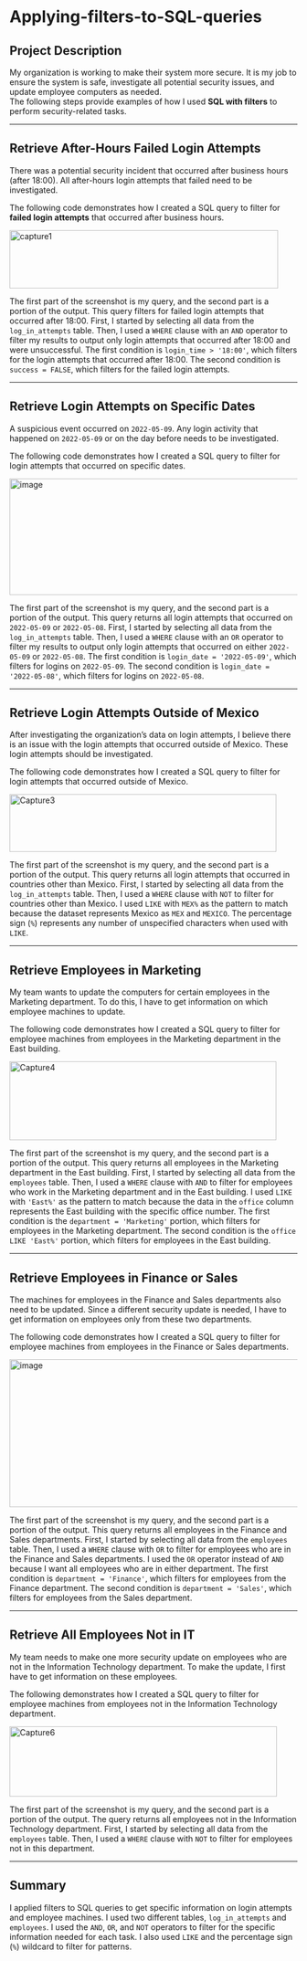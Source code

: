 # Applying-filters-to-SQL-queries

## Project Description

My organization is working to make their system more secure. It is my job to ensure the system is safe, investigate all potential security issues,  and update employee computers as needed.  
The following steps provide examples of how I used **SQL with filters** to perform security-related tasks.

---

## Retrieve After-Hours Failed Login Attempts

There was a potential security incident that occurred after business hours (after 18:00). All after-hours login attempts that failed need to be investigated.

The following code demonstrates how I created a SQL query to filter for **failed login attempts** that occurred after business hours.

<img width="470" height="102" alt="capture1" src="https://github.com/user-attachments/assets/873934a7-00ea-4f23-a0a6-9923ce286ee7" />


The first part of the screenshot is my query, and the second part is a portion of the output. This query filters for failed login attempts that occurred after 18:00. First, I started by selecting all data from the `log_in_attempts` table. Then, I used a `WHERE` clause with an `AND` operator to filter my results to output only login attempts that occurred after 18:00 and were unsuccessful. The first condition is `login_time > '18:00'`, which filters for the login attempts that occurred after 18:00. The second condition is `success = FALSE`, which filters for the failed login attempts.

---

## Retrieve Login Attempts on Specific Dates

A suspicious event occurred on `2022-05-09`. Any login activity that happened on `2022-05-09` or on the day before needs to be investigated.

The following code demonstrates how I created a SQL query to filter for login attempts that occurred on specific dates.

<img width="939" height="204" alt="image" src="https://github.com/user-attachments/assets/840efde1-3990-44b1-afe4-bf5b7cc002e2" />


The first part of the screenshot is my query, and the second part is a portion of the output. This query returns all login attempts that occurred on `2022-05-09` or `2022-05-08`. First, I started by selecting all data from the `log_in_attempts` table. Then, I used a `WHERE` clause with an `OR` operator to filter my results to output only login attempts that occurred on either `2022-05-09` or `2022-05-08`. The first condition is `login_date = '2022-05-09'`, which filters for logins on `2022-05-09`. The second condition is `login_date = '2022-05-08'`, which filters for logins on `2022-05-08`.

---

## Retrieve Login Attempts Outside of Mexico

After investigating the organization’s data on login attempts, I believe there is an issue with the login attempts that occurred outside of Mexico. These login attempts should be investigated.

The following code demonstrates how I created a SQL query to filter for login attempts that occurred outside of Mexico.

<img width="467" height="101" alt="Capture3" src="https://github.com/user-attachments/assets/b2724da0-75c3-4984-97a5-65fa5553d84f" />


The first part of the screenshot is my query, and the second part is a portion of the output. This query returns all login attempts that occurred in countries other than Mexico. First, I started by selecting all data from the `log_in_attempts` table. Then, I used a `WHERE` clause with `NOT` to filter for countries other than Mexico. I used `LIKE` with `MEX%` as the pattern to match because the dataset represents Mexico as `MEX` and `MEXICO`. The percentage sign (`%`) represents any number of unspecified characters when used with `LIKE`.

---

## Retrieve Employees in Marketing

My team wants to update the computers for certain employees in the Marketing department. To do this, I have to get information on which employee machines to update.

The following code demonstrates how I created a SQL query to filter for employee machines from employees in the Marketing department in the East building.

<img width="467" height="138" alt="Capture4" src="https://github.com/user-attachments/assets/0de022b5-baa9-4e17-b01b-6b433dbd98db" />


The first part of the screenshot is my query, and the second part is a portion of the output. This query returns all employees in the Marketing department in the East building. First, I started by selecting all data from the `employees` table. Then, I used a `WHERE` clause with `AND` to filter for employees who work in the Marketing department and in the East building. I used `LIKE` with `'East%'` as the pattern to match because the data in the `office` column represents the East building with the specific office number. The first condition is the `department = 'Marketing'` portion, which filters for employees in the Marketing department. The second condition is the `office LIKE 'East%'` portion, which filters for employees in the East building.

---

## Retrieve Employees in Finance or Sales

The machines for employees in the Finance and Sales departments also need to be updated. Since a different security update is needed, I have to get information on employees only from these two departments.

The following code demonstrates how I created a SQL query to filter for employee machines from employees in the Finance or Sales departments.

<img width="938" height="259" alt="image" src="https://github.com/user-attachments/assets/9689b7dd-4dac-42eb-93da-091961b514e0" />


The first part of the screenshot is my query, and the second part is a portion of the output. This query returns all employees in the Finance and Sales departments. First, I started by selecting all data from the `employees` table. Then, I used a `WHERE` clause with `OR` to filter for employees who are in the Finance and Sales departments. I used the `OR` operator instead of `AND` because I want all employees who are in either department. The first condition is `department = 'Finance'`, which filters for employees from the Finance department. The second condition is `department = 'Sales'`, which filters for employees from the Sales department.

---

## Retrieve All Employees Not in IT

My team needs to make one more security update on employees who are not in the Information Technology department. To make the update, I first have to get information on these employees.

The following demonstrates how I created a SQL query to filter for employee machines from employees not in the Information Technology department.

<img width="468" height="123" alt="Capture6" src="https://github.com/user-attachments/assets/880bddf8-bfba-49a1-b430-d4fb745db683" />


The first part of the screenshot is my query, and the second part is a portion of the output. The query returns all employees not in the Information Technology department. First, I started by selecting all data from the `employees` table. Then, I used a `WHERE` clause with `NOT` to filter for employees not in this department.

---

## Summary

I applied filters to SQL queries to get specific information on login attempts and employee machines. I used two different tables, `log_in_attempts` and `employees`. I used the `AND`, `OR`, and `NOT` operators to filter for the specific information needed for each task. I also used `LIKE` and the percentage sign (`%`) wildcard to filter for patterns.






